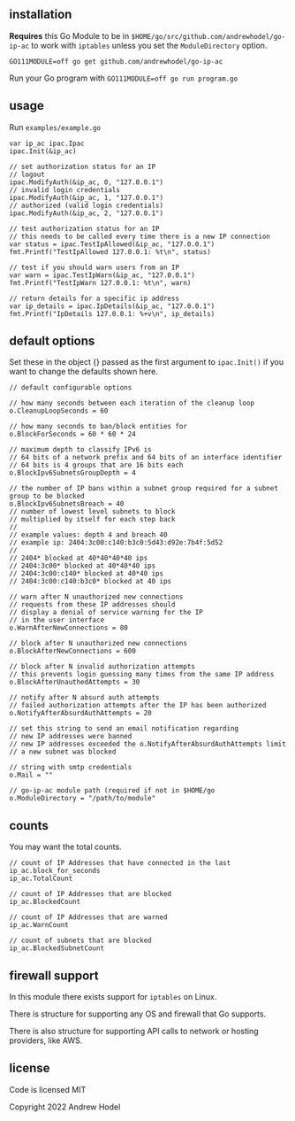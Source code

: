 ## installation

**Requires** this Go Module to be in `$HOME/go/src/github.com/andrewhodel/go-ip-ac` to work with `iptables` unless you set the `ModuleDirectory` option.

```
GO111MODULE=off go get github.com/andrewhodel/go-ip-ac
```

Run your Go program with `GO111MODULE=off go run program.go`

## usage

Run `examples/example.go`

```
var ip_ac ipac.Ipac
ipac.Init(&ip_ac)

// set authorization status for an IP
// logout
ipac.ModifyAuth(&ip_ac, 0, "127.0.0.1")
// invalid login credentials
ipac.ModifyAuth(&ip_ac, 1, "127.0.0.1")
// authorized (valid login credentials)
ipac.ModifyAuth(&ip_ac, 2, "127.0.0.1")

// test authorization status for an IP
// this needs to be called every time there is a new IP connection
var status = ipac.TestIpAllowed(&ip_ac, "127.0.0.1")
fmt.Printf("TestIpAllowed 127.0.0.1: %t\n", status)

// test if you should warn users from an IP
var warn = ipac.TestIpWarn(&ip_ac, "127.0.0.1")
fmt.Printf("TestIpWarn 127.0.0.1: %t\n", warn)

// return details for a specific ip address
var ip_details = ipac.IpDetails(&ip_ac, "127.0.0.1")
fmt.Printf("IpDetails 127.0.0.1: %+v\n", ip_details)
```

## default options

Set these in the object {} passed as the first argument to `ipac.Init()` if you want to change the defaults shown here.

```
// default configurable options

// how many seconds between each iteration of the cleanup loop
o.CleanupLoopSeconds = 60

// how many seconds to ban/block entities for
o.BlockForSeconds = 60 * 60 * 24

// maximum depth to classify IPv6 is
// 64 bits of a network prefix and 64 bits of an interface identifier
// 64 bits is 4 groups that are 16 bits each
o.BlockIpv6SubnetsGroupDepth = 4

// the number of IP bans within a subnet group required for a subnet group to be blocked
o.BlockIpv6SubnetsBreach = 40
// number of lowest level subnets to block
// multiplied by itself for each step back
//
// example values: depth 4 and breach 40
// example ip: 2404:3c00:c140:b3c0:5d43:d92e:7b4f:5d52
//
// 2404* blocked at 40*40*40*40 ips
// 2404:3c00* blocked at 40*40*40 ips
// 2404:3c00:c140* blocked at 40*40 ips
// 2404:3c00:c140:b3c0* blocked at 40 ips

// warn after N unauthorized new connections
// requests from these IP addresses should
// display a denial of service warning for the IP
// in the user interface
o.WarnAfterNewConnections = 80

// block after N unauthorized new connections
o.BlockAfterNewConnections = 600

// block after N invalid authorization attempts
// this prevents login guessing many times from the same IP address
o.BlockAfterUnauthedAttempts = 30

// notify after N absurd auth attempts
// failed authorization attempts after the IP has been authorized
o.NotifyAfterAbsurdAuthAttempts = 20

// set this string to send an email notification regarding
// new IP addresses were banned
// new IP addresses exceeded the o.NotifyAfterAbsurdAuthAttempts limit
// a new subnet was blocked

// string with smtp credentials
o.Mail = ""

// go-ip-ac module path (required if not in $HOME/go
o.ModuleDirectory = "/path/to/module"
```

## counts

You may want the total counts.

```
// count of IP Addresses that have connected in the last ip_ac.block_for_seconds
ip_ac.TotalCount

// count of IP Addresses that are blocked
ip_ac.BlockedCount

// count of IP Addresses that are warned
ip_ac.WarnCount

// count of subnets that are blocked
ip_ac.BlockedSubnetCount
```

## firewall support

In this module there exists support for `iptables` on Linux.

There is structure for supporting any OS and firewall that Go supports.

There is also structure for supporting API calls to network or hosting providers, like AWS.

## license

Code is licensed MIT

Copyright 2022 Andrew Hodel
